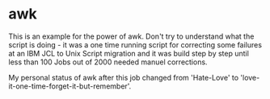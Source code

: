 # awk

This is an example for the power of awk. Don't try to understand what the script is doing - it was a one time running script for correcting some failures at an IBM JCL to Unix Script migration and it was build step by step until less than 100 Jobs out of 2000 needed manuel corrections. 

My personal status of awk after this job changed from 'Hate-Love' to 'love-it-one-time-forget-it-but-remember'.
